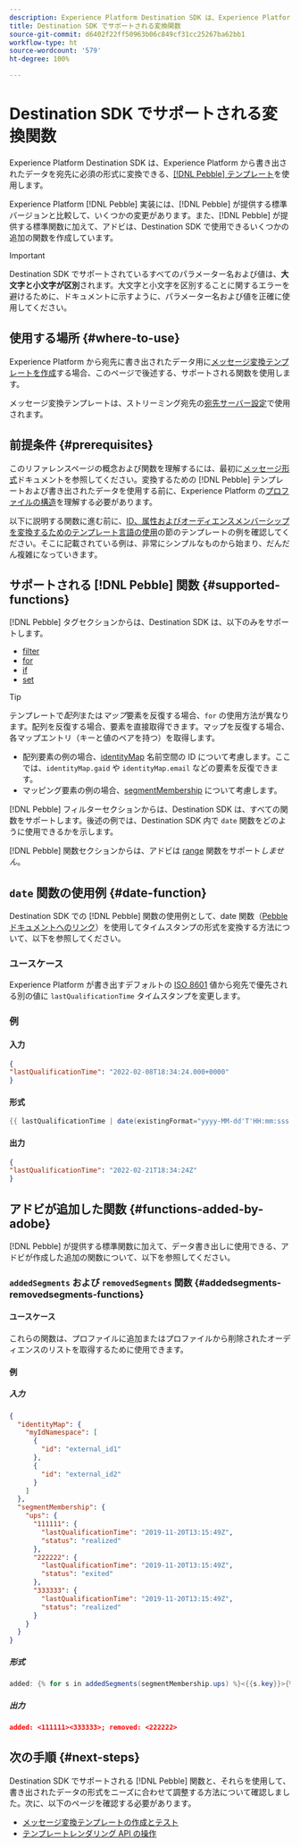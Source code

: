 ```yaml
---
description: Experience Platform Destination SDK は、Experience Platform から書き出されたデータを宛先に必須の形式に変換できる、Pebble テンプレートを使用します。
title: Destination SDK でサポートされる変換関数
source-git-commit: d6402f22ff50963b06c849cf31cc25267ba62bb1
workflow-type: ht
source-wordcount: '579'
ht-degree: 100%

---
```



# Destination SDK でサポートされる変換関数

Experience Platform Destination SDK は、Experience Platform から書き出されたデータを宛先に必須の形式に変換できる、[[!DNL Pebble] テンプレート](https://pebbletemplates.io/)を使用します。

Experience Platform [!DNL Pebble] 実装には、[!DNL Pebble] が提供する標準バージョンと比較して、いくつかの変更があります。また、[!DNL Pebble] が提供する標準関数に加えて、アドビは、Destination SDK で使用できるいくつかの追加の関数を作成しています。

>[!IMPORTANT]
>
>Destination SDK でサポートされているすべてのパラメーター名および値は、**大文字と小文字が区別**&#x200B;されます。大文字と小文字を区別することに関するエラーを避けるために、ドキュメントに示すように、パラメーター名および値を正確に使用してください。

## 使用する場所 {#where-to-use}

Experience Platform から宛先に書き出されたデータ用に[メッセージ変換テンプレートを作成](../../testing-api/streaming-destinations/create-template.md)する場合、このページで後述する、サポートされる関数を使用します。

メッセージ変換テンプレートは、ストリーミング宛先の[宛先サーバー設定](templating-specs.md)で使用されます。

## 前提条件 {#prerequisites}

このリファレンスページの概念および関数を理解するには、最初に[メッセージ形式](message-format.md)ドキュメントを参照してください。変換するための [!DNL Pebble] テンプレートおよび書き出されたデータを使用する前に、Experience Platform の[プロファイルの構造](message-format.md#profile-structure)を理解する必要があります。

以下に説明する関数に進む前に、[ID、属性およびオーディエンスメンバーシップを変換するためのテンプレート言語の使用](message-format.md#using-templating)の節のテンプレートの例を確認してください。そこに記載されている例は、非常にシンプルなものから始まり、だんだん複雑になっていきます。

## サポートされる [!DNL Pebble] 関数 {#supported-functions}

[!DNL Pebble] タグセクションからは、Destination SDK は、以下のみをサポートします。

* [filter](https://pebbletemplates.io/wiki/tag/filter/)
* [for](https://pebbletemplates.io/wiki/tag/for/)
* [if](https://pebbletemplates.io/wiki/tag/if/)
* [set](https://pebbletemplates.io/wiki/tag/set/)

>[!TIP]
>
>テンプレートで&#x200B;*配列*&#x200B;または&#x200B;*マップ*&#x200B;要素を反復する場合、`for` の使用方法が異なります。配列を反復する場合、要素を直接取得できます。マップを反復する場合、各マップエントリ（キーと値のペアを持つ）を取得します。
>
> * 配列要素の例の場合、[identityMap](message-format.md#identities) 名前空間の ID について考慮します。ここでは、`identityMap.gaid` や `identityMap.email` などの要素を反復できます。
> * マッピング要素の例の場合、[segmentMembership](message-format.md#segment-membership) について考慮します。

[!DNL Pebble] フィルターセクションからは、Destination SDK は、すべての関数をサポートします。後述の例では、Destination SDK 内で `date` 関数をどのように使用できるかを示します。

[!DNL Pebble] 関数セクションからは、アドビは [range](https://pebbletemplates.io/wiki/function/range/) 関数をサポート&#x200B;*しません*。

## `date` 関数の使用例 {#date-function}

Destination SDK での [!DNL Pebble] 関数の使用例として、date 関数（[Pebble ドキュメントへのリンク](https://pebbletemplates.io/wiki/filter/date/)）を使用してタイムスタンプの形式を変換する方法について、以下を参照してください。

### ユースケース

Experience Platform が書き出すデフォルトの [ISO 8601](https://ja.wikipedia.org/wiki/ISO_8601) 値から宛先で優先される別の値に `lastQualificationTime` タイムスタンプを変更します。

### 例

#### 入力

```json
{
"lastQualificationTime": "2022-02-08T18:34:24.000+0000"
}
```

#### 形式

```java
{{ lastQualificationTime | date(existingFormat="yyyy-MM-dd'T'HH:mm:sss.SSSX", format="yyyy-MM-dd'T'HH:mm:ssX") }}
```

#### 出力

```json
{
"lastQualificationTime": "2022-02-21T18:34:24Z"
}
```

## アドビが追加した関数 {#functions-added-by-adobe}

[!DNL Pebble] が提供する標準関数に加えて、データ書き出しに使用できる、アドビが作成した追加の関数について、以下を参照してください。

### `addedSegments` および `removedSegments` 関数 {#addedsegments-removedsegments-functions}

#### ユースケース

これらの関数は、プロファイルに追加またはプロファイルから削除されたオーディエンスのリストを取得するために使用できます。

#### 例

##### 入力

```json
{
  "identityMap": {
    "myIdNamespace": [
      {
        "id": "external_id1"
      },
      {
        "id": "external_id2"
      }
    ]
  },
  "segmentMembership": {
    "ups": {
      "111111": {
        "lastQualificationTime": "2019-11-20T13:15:49Z",
        "status": "realized"
      },
      "222222": {
        "lastQualificationTime": "2019-11-20T13:15:49Z",
        "status": "exited"
      },
      "333333": {
        "lastQualificationTime": "2019-11-20T13:15:49Z",
        "status": "realized"
      }
    }
  }
}
```

##### 形式

```java
added: {% for s in addedSegments(segmentMembership.ups) %}<{{s.key}}>{% endfor %}; removed: {% for s in removedSegments(segmentMembership.ups) %}<{{s.key}}>{% endfor %}
```

##### 出力

```json
added: <111111><333333>; removed: <222222>
```

<!--

### Added and removed audiences filters {#added-and-removed-segmnts-filters}

#### Use case {#use-case}

These filters are similar to `addedSegments` and `removedSegments`, described above. The only difference is that they are implemented as filters as opposed to functions.

#### Example {#example}

##### Input {#input}

```json
{
  "identityMap": {
    "myIdNamespace": [
      {
        "id": "external_id1"
      },
      {
        "id": "external_id2"
      }
    ]
  },
  "segmentMembership": {
    "ups": {
      "111111": {
        "lastQualificationTime": "2019-11-20T13:15:49Z",
        "status": "realized"
      },
      "222222": {
        "lastQualificationTime": "2019-11-20T13:15:49Z",
        "status": "exited"
      },
      "333333": {
        "lastQualificationTime": "2019-11-20T13:15:49Z",
        "status": "realized"
      }
    }
  }
}
```

##### Format {#format}

```java
added: {% for s in input.profile.segmentMembership.ups | added %}<{{s.key}}>{% endfor %};|removed: {% for s in input.profile.segmentMembership.ups | removed %}<{{s.key}}>{% endfor %};
```

##### Output {#output}

```json
added: <111111><333333>;|removed: <222222>;
```

-->

## 次の手順 {#next-steps}

Destination SDK でサポートされる [!DNL Pebble] 関数と、それらを使用して、書き出されたデータの形式をニーズに合わせて調整する方法について確認しました。次に、以下のページを確認する必要があります。

* [メッセージ変換テンプレートの作成とテスト](../../testing-api/streaming-destinations/create-template.md)
* [テンプレートレンダリング API の操作](../../testing-api/streaming-destinations/render-template-api.md)
